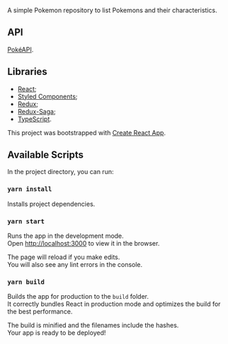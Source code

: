 A simple Pokemon repository to list Pokemons and their characteristics.

## API
[PokéAPI](https://pokeapi.co/).

## Libraries
- [React](https://pt-br.reactjs.org/);
- [Styled Components](https://styled-components.com/);
- [Redux](https://redux.js.org/);
- [Redux-Saga](https://redux-saga.js.org/);
- [TypeScript](https://www.typescriptlang.org/).

This project was bootstrapped with [Create React App](https://github.com/facebook/create-react-app).

## Available Scripts

In the project directory, you can run:

### `yarn install`

Installs project dependencies.

### `yarn start`

Runs the app in the development mode.<br />
Open [http://localhost:3000](http://localhost:3000) to view it in the browser.

The page will reload if you make edits.<br />
You will also see any lint errors in the console.

### `yarn build`

Builds the app for production to the `build` folder.<br />
It correctly bundles React in production mode and optimizes the build for the best performance.

The build is minified and the filenames include the hashes.<br />
Your app is ready to be deployed!
